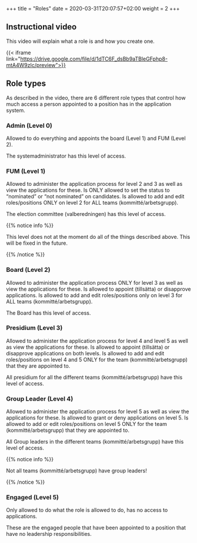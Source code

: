 +++
title = "Roles"
date =  2020-03-31T20:07:57+02:00
weight = 2
+++

## Instructional video

This video will explain what a role is and how you create one.

{{< iframe link="https://drive.google.com/file/d/1dTC6F_dsBb9aTBleGFphp8-mtA4W9zlc/preview">}}

## Role types

As described in the video, there are 6 different role types that control how much access a person appointed to a position has in the application system.

### Admin (Level 0)

Allowed to do everything and appoints the board (Level 1) and FUM (Level 2).

The systemadministrator has this level of access.

### FUM (Level 1)

Allowed to administer the application process for level 2 and 3 as well as view the applications for these. Is ONLY allowed to set the status to “nominated” or “not nominated” on candidates. Is allowed to add and edit roles/positions ONLY on level 2 for ALL teams (kommitté/arbetsgrupp).

The election committee (valberedningen) has this level of access.

{{% notice info %}}

This level does not at the moment do all of the things described above. This will be fixed in the future.

{{% /notice %}}

### Board (Level 2)

Allowed to administer the application process ONLY for level 3 as well as view the applications for these. Is allowed to appoint (tillsätta) or disapprove applications. Is allowed to add and edit roles/positions only on level 3 for ALL teams (kommitté/arbetsgrupp).

The Board has this level of access.

### Presidium (Level 3)

Allowed to administer the application process for level 4 and level 5 as well as view the applications for these. Is allowed to appoint (tillsätta) or disapprove applications on both levels. Is allowed to add and edit roles/positions on level 4 and 5 ONLY for the team (kommitté/arbetsgrupp) that they are appointed to.

All presidium for all the different teams (kommitté/arbetsgrupp) have this level of access.

### Group Leader (Level 4)

Allowed to administer the application process for level 5 as well as view the applications for these. Is allowed to grant or deny applications on level 5. Is allowed to add or edit roles/positions on level 5 ONLY for the team (kommitté/arbetsgrupp) that they are appointed to.

All Group leaders in the different teams (kommitté/arbetsgrupp) have this level of access.

{{% notice info %}}

Not all teams (kommitté/arbetsgrupp) have group leaders!

{{% /notice %}}

### Engaged (Level 5)

Only allowed to do what the role is allowed to do, has no access to applications.

These are the engaged people that have been appointed to a position that have no leadership responsibilities.
